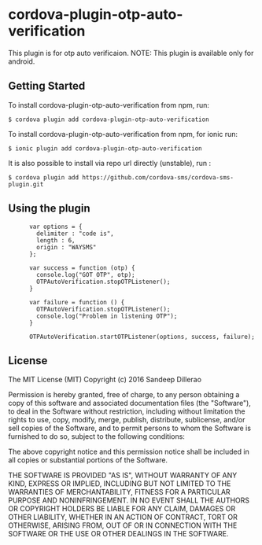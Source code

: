 # cordova-plugin-otp-auto-verification
This plugin is for otp auto verificaion.
NOTE: This plugin is available only for android.

## Getting Started

To install cordova-plugin-otp-auto-verification from npm, run:

```
$ cordova plugin add cordova-plugin-otp-auto-verification
```
To install cordova-plugin-otp-auto-verification from npm, for ionic run:

```
$ ionic plugin add cordova-plugin-otp-auto-verification
```
It is also possible to install via repo url directly (unstable), run :

```
$ cordova plugin add https://github.com/cordova-sms/cordova-sms-plugin.git
```

## Using the plugin

```
      var options = {
        delimiter : "code is",
        length : 6,
        origin : "WAYSMS"
      };
      
      var success = function (otp) {
        console.log("GOT OTP", otp);
        OTPAutoVerification.stopOTPListener();
      }

      var failure = function () {
        OTPAutoVerification.stopOTPListener();
        console.log("Problem in listening OTP");
      }

      OTPAutoVerification.startOTPListener(options, success, failure);
```



## License

The MIT License (MIT)
Copyright (c) 2016 Sandeep Dillerao

Permission is hereby granted, free of charge, to any person obtaining a copy of this software and associated documentation files (the "Software"), to deal in the Software without restriction, including without limitation the rights to use, copy, modify, merge, publish, distribute, sublicense, and/or sell copies of the Software, and to permit persons to whom the Software is furnished to do so, subject to the following conditions:

The above copyright notice and this permission notice shall be included in all copies or substantial portions of the Software.

THE SOFTWARE IS PROVIDED "AS IS", WITHOUT WARRANTY OF ANY KIND, EXPRESS OR IMPLIED, INCLUDING BUT NOT LIMITED TO THE WARRANTIES OF MERCHANTABILITY, FITNESS FOR A PARTICULAR PURPOSE AND NONINFRINGEMENT. IN NO EVENT SHALL THE AUTHORS OR COPYRIGHT HOLDERS BE LIABLE FOR ANY CLAIM, DAMAGES OR OTHER LIABILITY, WHETHER IN AN ACTION OF CONTRACT, TORT OR OTHERWISE, ARISING FROM, OUT OF OR IN CONNECTION WITH THE SOFTWARE OR THE USE OR OTHER DEALINGS IN THE SOFTWARE.
